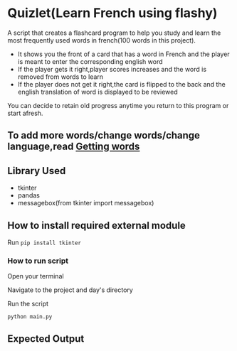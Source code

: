 # Quizlet(Learn French using flashy)
 A script that creates a flashcard program to help you study and learn the most frequently used words in french(100 words in this project).
 - It shows you the front of a card that has a word in French and the player is meant  to enter the corresponding english word
 - If the player gets it right,player scores increases and the word is removed from words to learn
 - If the player does not get it right,the card is flipped to the back and the english translation of word is displayed to be reviewed

You can decide to retain old progress anytime you return to this program or start afresh.
## To add more words/change words/change language,read [Getting words](https://github.com/ima-eky/100-days-of-code-course/blob/main/day-31/getting_more_words)
## Library Used
- tkinter
- pandas
- messagebox(from tkinter import messagebox)
## How to install required external module
Run `pip install tkinter`


### How to run script

Open your terminal

Navigate to the project and day's directory

Run the script

`python main.py`
## Expected Output

